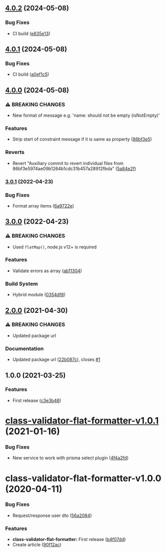 ## [4.0.2](https://github.com/unlight/class-validator-flat-formatter/compare/v4.0.1...v4.0.2) (2024-05-08)


### Bug Fixes

* CI build ([e835e13](https://github.com/unlight/class-validator-flat-formatter/commit/e835e131fb8fcec42f10fe9a3a1293a4a8ae1e18))

## [4.0.1](https://github.com/unlight/class-validator-flat-formatter/compare/v4.0.0...v4.0.1) (2024-05-08)


### Bug Fixes

* CI build ([a0ef1c5](https://github.com/unlight/class-validator-flat-formatter/commit/a0ef1c5145aeb2dcd43598352b2bca4023decfc5))

## [4.0.0](https://github.com/unlight/class-validator-flat-formatter/compare/v3.0.1...v4.0.0) (2024-05-08)


### ⚠ BREAKING CHANGES

* New format of message e.g. 'name: should not be empty (isNotEmpty)'

### Features

* Strip start of constraint message if it is same as property ([86bf3e5](https://github.com/unlight/class-validator-flat-formatter/commit/86bf3e5974ae09b1264b1cdc31b457a28912fbda))


### Reverts

* Revert "Auxiliary commit to revert individual files from 86bf3e5974ae09b1264b1cdc31b457a28912fbda" ([5a84e2f](https://github.com/unlight/class-validator-flat-formatter/commit/5a84e2f4f02dc1fe12c98693163c53d5a9c58b72))

### [3.0.1](https://github.com/unlight/class-validator-flat-formatter/compare/v3.0.0...v3.0.1) (2022-04-23)


### Bug Fixes

* Format array items ([6a9722e](https://github.com/unlight/class-validator-flat-formatter/commit/6a9722e64f623313cce05f52d1771d9f6b9a1ed3))

## [3.0.0](https://github.com/unlight/class-validator-flat-formatter/compare/v2.0.0...v3.0.0) (2022-04-23)


### ⚠ BREAKING CHANGES

* Used `flatMap()`, node.js v12+ is required

### Features

* Validate errors as array ([ab11304](https://github.com/unlight/class-validator-flat-formatter/commit/ab11304a13c80cbef27a450083ca52e358a00304))


### Build System

* Hybrid module ([0354df8](https://github.com/unlight/class-validator-flat-formatter/commit/0354df857225382fd38eb9c4da38d98aac42191a))

## [2.0.0](https://github.com/unlight/class-validator-flat-formatter/compare/v1.0.1...v2.0.0) (2021-04-30)


### ⚠ BREAKING CHANGES

* Updated package url

### Documentation

* Updated package url ([22b087c](https://github.com/unlight/class-validator-flat-formatter/commit/22b087c43ffc7fa4e241ac285aae522fb1395481)), closes [#1](https://github.com/unlight/class-validator-flat-formatter/issues/1)

## 1.0.0 (2021-03-25)


### Features

* First release ([c3e3b46](https://github.com/unlight/class-validator-flat-formatter/commit/c3e3b46b54f766c37bd2bd8608df4109dde5a418))

# [class-validator-flat-formatter-v1.0.1](https://github.com/unlight/nestjs-graphql-prisma-realworld-example-app/compare/class-validator-flat-formatter-v1.0.0...class-validator-flat-formatter-v1.0.1) (2021-01-16)


### Bug Fixes

* New service to work with prisma select plugin ([4f4a2fd](https://github.com/unlight/nestjs-graphql-prisma-realworld-example-app/commit/4f4a2fd899606154225ddbe491639819a07a0882))

# class-validator-flat-formatter-v1.0.0 (2020-04-11)

### Bug Fixes

-   Request/response user dto ([56a2084](https://github.com/unlight/nestjs-graphql-prisma-realworld-example-app/commit/56a20848c2dbecc76686b9db1380366a9197b90d))

### Features

-   **class-validator-flat-formatter:** First release ([b4f07dd](https://github.com/unlight/nestjs-graphql-prisma-realworld-example-app/commit/b4f07ddd6cdb417b7fdca9dd992d9c7a05b31889))
-   Create article ([90f12ac](https://github.com/unlight/nestjs-graphql-prisma-realworld-example-app/commit/90f12acffb290132dc42868ba789826eb4125e1c))
